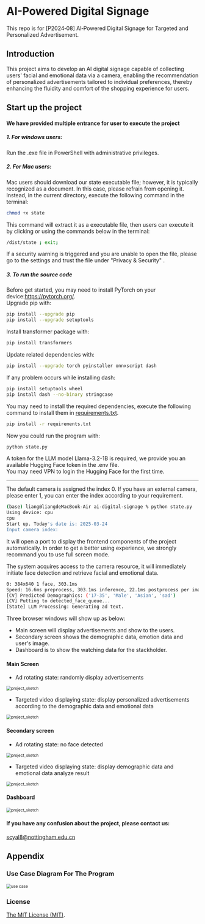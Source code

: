 # AI-Powered Digital Signage
This repo is for [P2024‑08] AI‑Powered Digital Signage for Targeted and Personalized Advertisement.

## Introduction
This project aims to develop an AI digital signage capable of collecting users' facial and emotional data via a camera, enabling the recommendation of personalized advertisements tailored to individual preferences, thereby enhancing the fluidity and comfort of the shopping experience for users.

## Start up the project
#### We have provided multiple entrance for user to execute the project
##### 1. For windows users:
Run the .exe file in PowerShell with administrative privileges.
##### 2. For Mac users:
Mac users should download our state executable file; however, it is typically recognized as a document. In this case, please refrain from opening it. Instead, in the current directory, execute the following command in the terminal:
 ```bash
chmod +x state
```
This command will extract it as a executable file, then users can execute it by clicking  or using the commands below in the terminal:
 ```bash
/dist/state ; exit;
```
If a security warning is triggered and you are unable to open the file, please go to the settings and trust the file under "Privacy \& Security" . 
##### 3. To run the source code
Before get started, you may need to install PyTorch on your device:https://pytorch.org/.    
Upgrade pip with:   
 ```bash
pip install --upgrade pip
pip install --upgrade setuptools
```
Install transformer package with:
```bash
pip install transformers
```
Update related dependencies with:
```bash
pip install --upgrade torch pyinstaller onnxscript dash
```
If any problem occurs while installing dash:
```bash
pip install setuptools wheel
pip install dash --no-binary stringcase
```
You may need to install the required dependencies, execute the following command to install them in [requirements.txt](requirements.txt).
```bash
pip install -r requirements.txt
```
Now you could run the program with:
```bash
python state.py
```
A token for the LLM model Llama-3.2-1B is required, we provide you an available Hugging Face token in the .env file.   
You may need VPN to login the Hugging Face for the first time.
***
 The default camera is assigned the index 0. If you have an external camera, please enter 1, you can enter the index according to your requirement.
```bash
(base) liang@liangdeMacBook-Air ai-digital-signage % python state.py 
Using device: cpu
cpu
Start up. Today's date is: 2025-03-24
Input camera index: 
```
It will open a port to display the frontend components of the project automatically. In order to get a better using experience, we strongly recommand you to use full screen mode.

The system acquires access to the camera resource, it will immediately initiate face detection and retrieve facial and emotional data.
```bash
0: 384x640 1 face, 303.1ms
Speed: 16.6ms preprocess, 303.1ms inference, 22.1ms postprocess per image at shape (1, 3, 384, 640)
[CV] Predicted Demographics: ('17-35', 'Male', 'Asian', 'sad')
[CV] Putting to detected_face_queue...
[State] LLM Processing: Generating ad text.
```
Three browser windows will show up as below: 

- Main screen will display advertisements and show to the users.
- Secondary screen shows the demographic data, emotion data and user's image.    
- Dashboard is to show the watching data for the stackholder.    

#### Main Screen
- Ad rotating state: randomly display advertisements

<img src="./images/ad2.jpg" alt="project_sketch" style="zoom:75%;" />

- Targeted video displaying state: display personalized advertisements according to the demographic data and emotional data

<img src="./images/target.jpeg" alt="project_sketch" style="zoom:75%;" />

#### Secondary screen
- Ad rotating state: no face detected

<img src="./images/second2.png" alt="project_sketch" style="zoom:75%;" />

- Targeted video displaying state: display demographic data and emotional data analyze result

<img src="./images/face.png" alt="project_sketch" style="zoom:75%;" />

#### Dashboard
<img src="./images/dashboard4.png" alt="project_sketch" style="zoom:75%;" />

#### If you have any confusion about the project, please contact us:
scyal8@nottingham.edu.cn

## Appendix
### Use Case Diagram For The Program
<img src="./images/us-c.png" alt="use case" style="zoom:75%;" />


### License

[The MIT License (MIT)](LICENSE).

